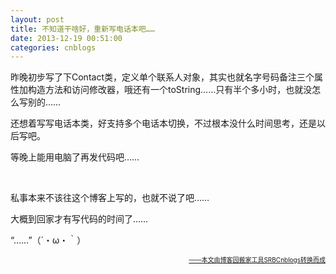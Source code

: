 ```yaml
---
layout: post
title: 不知道干啥好，重新写电话本吧……
date: 2013-12-19 00:51:00
categories: cnblogs
---
```


<p><span style="font-size: 14px;">昨晚初步写了下Contact类，定义单个联系人对象，其实也就名字号码备注三个属性加构造方法和访问修改器，哦还有一个toString&hellip;&hellip;只有半个多小时，也就没怎么写别的&hellip;&hellip;</span></p>
<p><span style="font-size: 14px;">还想着写写电话本类，好支持多个电话本切换，不过根本没什么时间思考，还是以后写吧。</span></p>
<p><span style="font-size: 14px;">等晚上能用电脑了再发代码吧&hellip;&hellip;</span></p>
<p><span style="font-size: 14px;">&nbsp;</span></p>
<p><span style="font-size: 14px;">私事本来不该往这个博客上写的，也就不说了吧&hellip;&hellip;</span></p>
<p><span style="font-size: 14px;">大概到回家才有写代码的时间了&hellip;&hellip;</span></p>
<p><span style="font-size: 14px;">&ldquo;&hellip;&hellip;&rdquo;（&acute;・&omega;・｀）</span></p>

<div align=right><a href="https://github.com/mlxy/SRBCnblogs"><font size=1>——本文由博客园搬家工具SRBCnblogs转换而成</font></a></div>